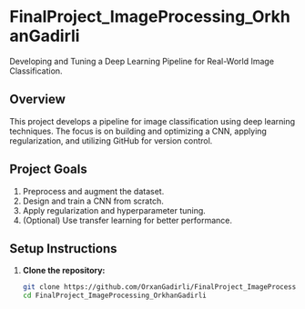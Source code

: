 # FinalProject_ImageProcessing_OrkhanGadirli
Developing and Tuning a Deep Learning Pipeline for Real-World Image Classification.

## Overview
This project develops a pipeline for image classification using deep learning techniques. The focus is on building and optimizing a CNN, applying regularization, and utilizing GitHub for version control.

## Project Goals
1. Preprocess and augment the dataset.
2. Design and train a CNN from scratch.
3. Apply regularization and hyperparameter tuning.
4. (Optional) Use transfer learning for better performance.

## Setup Instructions
1. **Clone the repository:**
   ```bash
   git clone https://github.com/OrxanGadirli/FinalProject_ImageProcessing_OrkhanGadirli.git
   cd FinalProject_ImageProcessing_OrkhanGadirli

